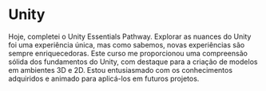 # Unity
Hoje, completei o Unity Essentials Pathway. Explorar as nuances do Unity foi uma experiência única, mas como sabemos, novas experiências são sempre enriquecedoras. Este curso me proporcionou uma compreensão sólida dos fundamentos do Unity, com destaque para a criação de modelos em ambientes 3D e 2D. Estou entusiasmado com os conhecimentos adquiridos e animado para aplicá-los em futuros projetos.
